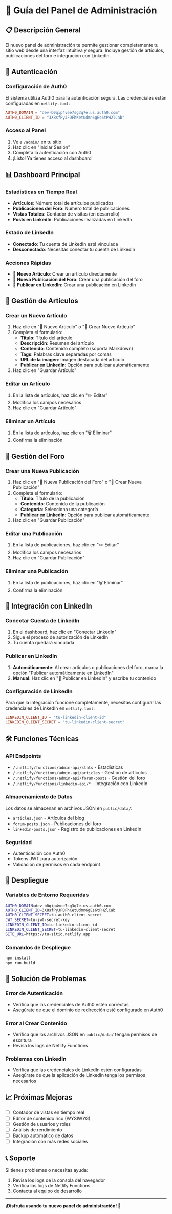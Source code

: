 # 🚀 Guía del Panel de Administración

## 📋 **Descripción General**

El nuevo panel de administración te permite gestionar completamente tu sitio web desde una interfaz intuitiva y segura. Incluye gestión de artículos, publicaciones del foro e integración con LinkedIn.

## 🔐 **Autenticación**

### Configuración de Auth0
El sistema utiliza Auth0 para la autenticación segura. Las credenciales están configuradas en `netlify.toml`:

```toml
AUTH0_DOMAIN = "dev-b0qip4vee7sg3q7e.us.auth0.com"
AUTH0_CLIENT_ID = "3X8sfPyJFDFhKetUdmn6gEs6tPH2lCab"
```

### Acceso al Panel
1. Ve a `/admin/` en tu sitio
2. Haz clic en "Iniciar Sesión"
3. Completa la autenticación con Auth0
4. ¡Listo! Ya tienes acceso al dashboard

## 📊 **Dashboard Principal**

### Estadísticas en Tiempo Real
- **Artículos**: Número total de artículos publicados
- **Publicaciones del Foro**: Número total de publicaciones
- **Vistas Totales**: Contador de visitas (en desarrollo)
- **Posts en LinkedIn**: Publicaciones realizadas en LinkedIn

### Estado de LinkedIn
- **Conectado**: Tu cuenta de LinkedIn está vinculada
- **Desconectado**: Necesitas conectar tu cuenta de LinkedIn

### Acciones Rápidas
- **📝 Nuevo Artículo**: Crear un artículo directamente
- **💬 Nueva Publicación del Foro**: Crear una publicación del foro
- **🔗 Publicar en LinkedIn**: Crear una publicación en LinkedIn

## 📝 **Gestión de Artículos**

### Crear un Nuevo Artículo
1. Haz clic en "📝 Nuevo Artículo" o "📝 Crear Nuevo Artículo"
2. Completa el formulario:
   - **Título**: Título del artículo
   - **Descripción**: Resumen del artículo
   - **Contenido**: Contenido completo (soporta Markdown)
   - **Tags**: Palabras clave separadas por comas
   - **URL de la imagen**: Imagen destacada del artículo
   - **Publicar en LinkedIn**: Opción para publicar automáticamente
3. Haz clic en "Guardar Artículo"

### Editar un Artículo
1. En la lista de artículos, haz clic en "✏️ Editar"
2. Modifica los campos necesarios
3. Haz clic en "Guardar Artículo"

### Eliminar un Artículo
1. En la lista de artículos, haz clic en "🗑️ Eliminar"
2. Confirma la eliminación

## 💬 **Gestión del Foro**

### Crear una Nueva Publicación
1. Haz clic en "💬 Nueva Publicación del Foro" o "💬 Crear Nueva Publicación"
2. Completa el formulario:
   - **Título**: Título de la publicación
   - **Contenido**: Contenido de la publicación
   - **Categoría**: Selecciona una categoría
   - **Publicar en LinkedIn**: Opción para publicar automáticamente
3. Haz clic en "Guardar Publicación"

### Editar una Publicación
1. En la lista de publicaciones, haz clic en "✏️ Editar"
2. Modifica los campos necesarios
3. Haz clic en "Guardar Publicación"

### Eliminar una Publicación
1. En la lista de publicaciones, haz clic en "🗑️ Eliminar"
2. Confirma la eliminación

## 🔗 **Integración con LinkedIn**

### Conectar Cuenta de LinkedIn
1. En el dashboard, haz clic en "Conectar LinkedIn"
2. Sigue el proceso de autorización de LinkedIn
3. Tu cuenta quedará vinculada

### Publicar en LinkedIn
1. **Automáticamente**: Al crear artículos o publicaciones del foro, marca la opción "Publicar automáticamente en LinkedIn"
2. **Manual**: Haz clic en "🔗 Publicar en LinkedIn" y escribe tu contenido

### Configuración de LinkedIn
Para que la integración funcione completamente, necesitas configurar las credenciales de LinkedIn en `netlify.toml`:

```toml
LINKEDIN_CLIENT_ID = "tu-linkedin-client-id"
LINKEDIN_CLIENT_SECRET = "tu-linkedin-client-secret"
```

## 🛠️ **Funciones Técnicas**

### API Endpoints
- `/.netlify/functions/admin-api/stats` - Estadísticas
- `/.netlify/functions/admin-api/articles` - Gestión de artículos
- `/.netlify/functions/admin-api/forum-posts` - Gestión del foro
- `/.netlify/functions/linkedin-api/*` - Integración con LinkedIn

### Almacenamiento de Datos
Los datos se almacenan en archivos JSON en `public/data/`:
- `articles.json` - Artículos del blog
- `forum-posts.json` - Publicaciones del foro
- `linkedin-posts.json` - Registro de publicaciones en LinkedIn

### Seguridad
- Autenticación con Auth0
- Tokens JWT para autorización
- Validación de permisos en cada endpoint

## 🚀 **Despliegue**

### Variables de Entorno Requeridas
```bash
AUTH0_DOMAIN=dev-b0qip4vee7sg3q7e.us.auth0.com
AUTH0_CLIENT_ID=3X8sfPyJFDFhKetUdmn6gEs6tPH2lCab
AUTH0_CLIENT_SECRET=tu-auth0-client-secret
JWT_SECRET=tu-jwt-secret-key
LINKEDIN_CLIENT_ID=tu-linkedin-client-id
LINKEDIN_CLIENT_SECRET=tu-linkedin-client-secret
SITE_URL=https://tu-sitio.netlify.app
```

### Comandos de Despliegue
```bash
npm install
npm run build
```

## 🔧 **Solución de Problemas**

### Error de Autenticación
- Verifica que las credenciales de Auth0 estén correctas
- Asegúrate de que el dominio de redirección esté configurado en Auth0

### Error al Crear Contenido
- Verifica que los archivos JSON en `public/data/` tengan permisos de escritura
- Revisa los logs de Netlify Functions

### Problemas con LinkedIn
- Verifica que las credenciales de LinkedIn estén configuradas
- Asegúrate de que la aplicación de LinkedIn tenga los permisos necesarios

## 📈 **Próximas Mejoras**

- [ ] Contador de vistas en tiempo real
- [ ] Editor de contenido rico (WYSIWYG)
- [ ] Gestión de usuarios y roles
- [ ] Análisis de rendimiento
- [ ] Backup automático de datos
- [ ] Integración con más redes sociales

## 📞 **Soporte**

Si tienes problemas o necesitas ayuda:
1. Revisa los logs de la consola del navegador
2. Verifica los logs de Netlify Functions
3. Contacta al equipo de desarrollo

---

**¡Disfruta usando tu nuevo panel de administración! 🎉** 